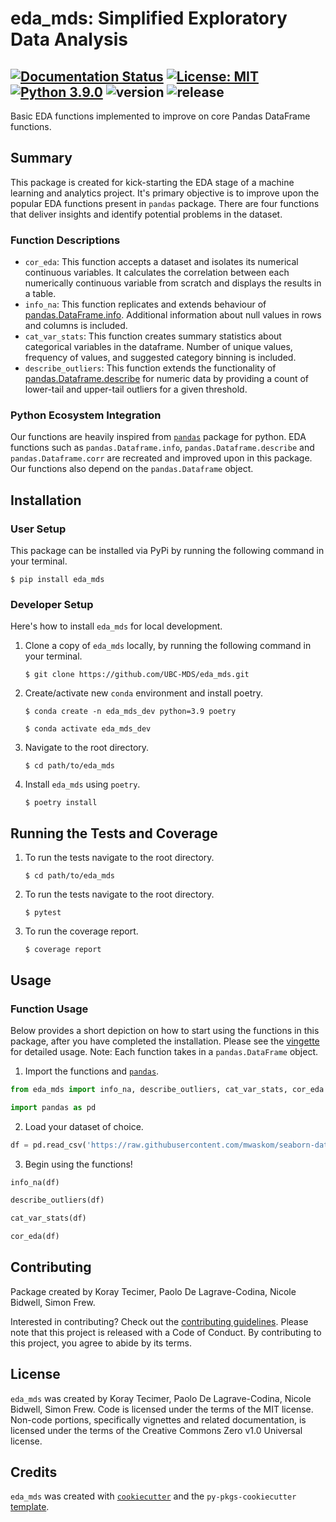 # eda_mds: Simplified Exploratory Data Analysis
 
[![Documentation Status](https://readthedocs.org/projects/eda-mds/badge/?version=latest)](https://eda-mds.readthedocs.io/en/latest/?badge=latest)
[![License: MIT](https://img.shields.io/badge/License-MIT-yellow.svg)](https://opensource.org/licenses/MIT)
[![Python 3.9.0](https://img.shields.io/badge/python-3.9.0-blue.svg)](https://www.python.org/downloads/release/python-390/)
![version](https://img.shields.io/github/v/release/UBC-MDS/eda_mds)
![release](https://img.shields.io/github/release-date/UBC-MDS/eda_mds)
---

Basic EDA functions implemented to improve on core Pandas DataFrame functions.

## Summary

This package is created for kick-starting the EDA stage of a machine learning and analytics project. 
It's primary objective is to improve upon the popular EDA functions present in `pandas` package. 
There are four functions that deliver insights and identify potential problems in the dataset. 

### Function Descriptions
- `cor_eda`: This function accepts a dataset and isolates its numerical continuous variables. 
It calculates the correlation between each numerically continuous variable from scratch and displays the results in a table.
- `info_na`: This function replicates and extends behaviour of [pandas.DataFrame.info](https://pandas.pydata.org/docs/reference/api/pandas.DataFrame.info.html). 
Additional information about null values in rows and columns is included. 
- `cat_var_stats`: This function creates summary statistics about categorical variables in the dataframe. 
Number of unique values, frequency of values, and suggested category binning is included.
- `describe_outliers`: This function extends the functionality of [pandas.Dataframe.describe](https://pandas.pydata.org/docs/reference/api/pandas.DataFrame.describe.html) for numeric data by providing a count of lower-tail and upper-tail outliers for a given threshold.

### Python Ecosystem Integration

Our functions are heavily inspired from [`pandas`](https://github.com/pandas-dev/pandas) package for python. 
EDA functions such as `pandas.Dataframe.info`, `pandas.Dataframe.describe` and `pandas.Dataframe.corr` are recreated and improved upon in this package.
Our functions also depend on the `pandas.Dataframe` object.

## Installation

### User Setup

This package can be installed via PyPi by running the following command in your terminal.

```console
$ pip install eda_mds
```

### Developer Setup

Here's how to install `eda_mds` for local development.

1. Clone a copy of `eda_mds` locally, by running the following command in your terminal.
    ```console
    $ git clone https://github.com/UBC-MDS/eda_mds.git
    ```
2. Create/activate new `conda` environment and install poetry.

    ```console
    $ conda create -n eda_mds_dev python=3.9 poetry
    ```

    ```console
    $ conda activate eda_mds_dev 
    ```
4. Navigate to the root directory.
    ```console
    $ cd path/to/eda_mds
    ```

3. Install `eda_mds` using `poetry`.

    ```console
    $ poetry install
    ```

## Running the Tests and Coverage
1. To run the tests navigate to the root directory. 
    ```console
    $ cd path/to/eda_mds
    ```
2. To run the tests navigate to the root directory.
    ```console
    $ pytest
    ```
3. To run the coverage report.
    ```console
    $ coverage report
    ```     

## Usage

### Function Usage

Below provides a short depiction on how to start using the functions in this package, after you have completed the installation. Please see the [vingette](https://eda-mds.readthedocs.io/en/latest/example.html) for detailed usage. Note: Each function takes in a `pandas.DataFrame` object.

1. Import the functions and [`pandas`](https://github.com/pandas-dev/pandas).

```python
from eda_mds import info_na, describe_outliers, cat_var_stats, cor_eda

import pandas as pd
```
2. Load your dataset of choice. 

```python
df = pd.read_csv('https://raw.githubusercontent.com/mwaskom/seaborn-data/master/titanic.csv')
```

3. Begin using the functions! 

```python
info_na(df)
```
```python
describe_outliers(df)
```
```python
cat_var_stats(df)
```
```python
cor_eda(df)
```

## Contributing
Package created by Koray Tecimer, Paolo De Lagrave-Codina, Nicole Bidwell, Simon Frew.

Interested in contributing? Check out the [contributing guidelines](CONTRIBUTING.md). 
Please note that this project is released with a Code of Conduct. By contributing to this project, you agree to abide by its terms.

## License

`eda_mds` was created by Koray Tecimer, Paolo De Lagrave-Codina, Nicole Bidwell, Simon Frew. 
Code is licensed under the terms of the MIT license. 
Non-code portions, specifically vignettes and related documentation, is licensed under the terms of the Creative Commons Zero v1.0 Universal license. 

## Credits

`eda_mds` was created with [`cookiecutter`](https://cookiecutter.readthedocs.io/en/latest/) and
the `py-pkgs-cookiecutter` [template](https://github.com/py-pkgs/py-pkgs-cookiecutter).
